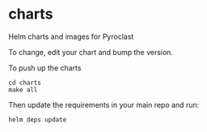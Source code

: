# charts
Helm charts and images for Pyroclast

To change, edit your chart and bump the version.

To push up the charts
```
cd charts
make all
```

Then update the requirements in your main repo and run:
```
helm deps update
```
